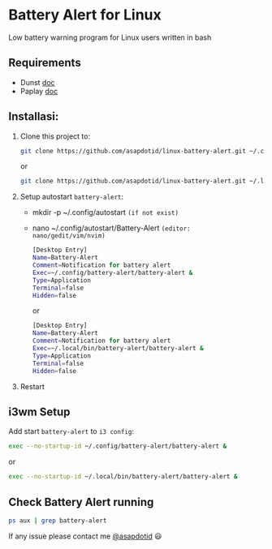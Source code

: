 # Battery Alert for Linux

Low battery warning program for Linux users written in bash

## Requirements

-   Dunst [doc](https://dunst-project.org/)
-   Paplay [doc](https://linux.die.net/man/1/paplay)

## Installasi:

1. Clone this project to:

    ```bash
    git clone https://github.com/asapdotid/linux-battery-alert.git ~/.config/battery-alert
    ```

    or

    ```bash
    git clone https://github.com/asapdotid/linux-battery-alert.git ~/.local/bin/battery-alert`
    ```

2. Setup autostart `battery-alert`:

    - mkdir -p ~/.config/autostart `(if not exist)`
    - nano ~/.config/autostart/Battery-Alert `(editor: nano/gedit/vim/nvim)`

        ```bash
        [Desktop Entry]
        Name=Battery-Alert
        Comment=Notification for battery alert
        Exec=~/.config/battery-alert/battery-alert &
        Type=Application
        Terminal=false
        Hidden=false
        ```

        or

        ```bash
        [Desktop Entry]
        Name=Battery-Alert
        Comment=Notification for battery alert
        Exec=~/.local/bin/battery-alert/battery-alert &
        Type=Application
        Terminal=false
        Hidden=false
        ```

3. Restart

## i3wm Setup

Add start `battery-alert` to `i3 config`:

```bash
exec --no-startup-id ~/.config/battery-alert/battery-alert &
```

or

```bash
exec --no-startup-id ~/.local/bin/battery-alert/battery-alert &
```

## Check Battery Alert running

```bash
ps aux | grep battery-alert
```

If any issue please contact me [@asapdotid](mailto:asapdotid@gmail.com) 😃

